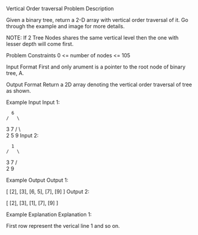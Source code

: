 Vertical Order traversal
Problem Description

Given a binary tree, return a 2-D array with vertical order traversal of it. Go through the example and image for more details.


NOTE: If 2 Tree Nodes shares the same vertical level then the one with lesser depth will come first.



Problem Constraints
0 <= number of nodes <= 105



Input Format
First and only arument is a pointer to the root node of binary tree, A.



Output Format
Return a 2D array denoting the vertical order traversal of tree as shown.



Example Input
Input 1:

      6
    /   \
3     7
/ \     \
2   5     9
Input 2:

      1
    /   \
3     7
/       \
2         9


Example Output
Output 1:

[
[2],
[3],
[6, 5],
[7],
[9]
]
Output 2:

[
[2],
[3],
[1],
[7],
[9]
]


Example Explanation
Explanation 1:

First row represent the verical line 1 and so on.